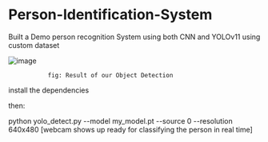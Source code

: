 # Person-Identification-System
Built a Demo person recognition System using both CNN and YOLOv11 using custom dataset

![image](https://github.com/user-attachments/assets/fb3024fe-688a-415c-aa3d-23cb42f3cc76)


               fig: Result of our Object Detection

install the dependencies 


then:

python yolo_detect.py --model my_model.pt --source 0 --resolution 640x480 [webcam shows up ready for classifying the person in real time]
